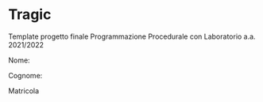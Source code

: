 # Tragic
Template progetto finale Programmazione Procedurale con Laboratorio a.a. 2021/2022

Nome:

Cognome:

Matricola
